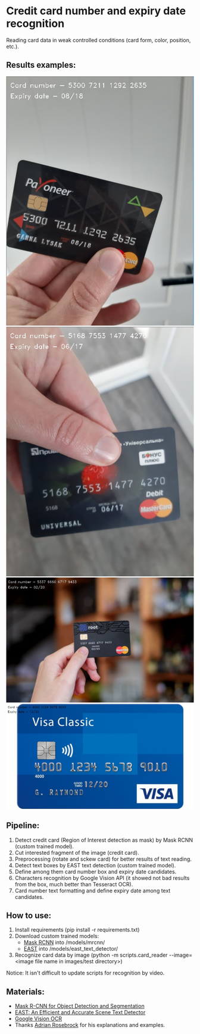 # Credit card number and expiry date recognition
Reading card data in weak controlled conditions (card form, color, position, etc.).

## Results examples:
![Ex 1](https://github.com/evgen-ryzhkov/computer_vision/blob/master/credit_card_reader/images/screens/1.jpg) 
![Ex 2](https://github.com/evgen-ryzhkov/computer_vision/blob/master/credit_card_reader/images/screens/2.jpg) 
![Ex 3](https://github.com/evgen-ryzhkov/computer_vision/blob/master/credit_card_reader/images/screens/3.jpg) 
![Ex 4](https://github.com/evgen-ryzhkov/computer_vision/blob/master/credit_card_reader/images/screens/4.jpg) 


## Pipeline:
1. Detect credit card (Region of Interest detection as mask) by Mask RCNN (custom trained model).
2. Cut interested fragment of the image (credit card).
3. Preprocessing (rotate and sckew card) for better results of text reading.
4. Detect text boxes by EAST text detection (custom trained model).
5. Define among them card number box and expiry date candidates.
6. Characters recognition by Google Vision API (it showed not bad results from the box, much better than Tesseract OCR).
7. Card number text formatting and define expiry date among text candidates.

## How to use:
1. Install requirements (pip install -r requirements.txt)
2. Download custom trained models:
   - [Mask RCNN](https://www.dropbox.com/s/g85kkzjpb33ih7u/mask_rcnn_credit_card_last.h5?dl=0) into /models/mrcnn/
   - [EAST](https://www.dropbox.com/s/yvbnme2zvzxc7zp/frozen_custom_east_text_detection.pb?dl=0) into /models/east_text_detector/
3. Recognize card data by image (python -m scripts.card_reader --image=<image file name in images/test directory>)

Notice: It isn't difficult to update scripts for recognition by video.

## Materials:
- [Mask R-CNN for Object Detection and Segmentation](https://github.com/matterport/Mask_RCNN)
- [EAST: An Efficient and Accurate Scene Text Detector](https://github.com/argman/EAST)
- [Google Vision OCR](https://cloud.google.com/vision/docs/ocr)
- Thanks [Adrian Rosebrock](https://www.pyimagesearch.com/) for his explanations and examples. 

